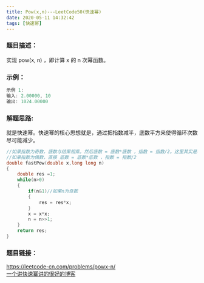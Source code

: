 ```yaml
---
title: Pow(x,n)---LeetCode50(快速幂)
date: 2020-05-11 14:32:42
tags: [快速幂]
---
```

### 题目描述：  
实现 pow(x, n) ，即计算 x 的 n 次幂函数。

<!-- more -->
### 示例：   
```cpp
示例 1:
输入: 2.00000, 10
输出: 1024.00000
```

### 解题思路:  
就是快速幂。快速幂的核心思想就是，通过把指数减半，底数平方来使得循环次数尽可能减少。

```cpp
//如果指数为奇数，底数与结果相乘。然后底数 = 底数*底数 ，指数 = 指数/2。这里其实是拿了一个底数^1与结果相乘，后面的当成偶指数情况变换。
//如果指数为偶数，直接 底数 = 底数*底数 ，指数 = 指数/2
double fastPow(double x,long long n)
{
    double res =1;
    while(n>0)
    {
        if(n&1)//如果n为奇数
        {
            res = res*x;
        }
        x = x*x;
        n = n>>1;
    }
    return res;
}
```

### 题目链接：  
https://leetcode-cn.com/problems/powx-n/  
[一个讲快速幂讲的很好的博客](https://blog.csdn.net/qq_19782019/article/details/85621386)